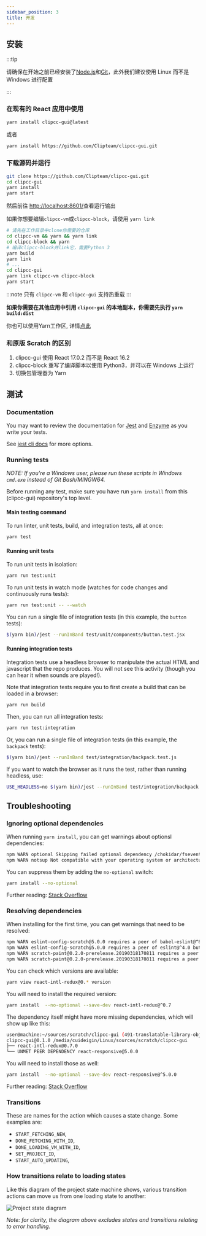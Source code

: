 ```yaml
---
sidebar_position: 3
title: 开发
---
```


## 安装

:::tip

请确保在开始之前已经安装了[Node.js](https:////www.nodejs.org)和[Git](https://git-scm.com/)，此外我们建议使用 Linux 而不是 Windows 进行配置

:::

### 在现有的 React 应用中使用

```bash
yarn install clipcc-gui@latest
```

或者

```bash
yarn install https://github.com/Clipteam/clipcc-gui.git
```

### 下载源码并运行

```bash
git clone https://github.com/Clipteam/clipcc-gui.git
cd clipcc-gui
yarn install
yarn start
```

然后前往 [http://localhost:8601/](http://localhost:8601/)查看运行输出

如果你想要编辑`clipcc-vm`或`clipcc-block`，请使用 ``yarn link``

```bash
# 请先在工作目录中clone你需要的仓库
cd clipcc-vm && yarn && yarn link
cd clipcc-block && yarn
# 编译clipcc-block并link它，需要Python 3
yarn build
yarn link
# ...
cd clipcc-gui
yarn link clipcc-vm clipcc-block
yarn start
```

:::note
只有 ``clipcc-vm`` 和 ``clipcc-gui`` 支持热重载
:::

**如果你需要在其他应用中引用 ``clipcc-gui`` 的本地副本，你需要先执行 ``yarn build:dist``**

你也可以使用Yarn工作区, 详情[点此](hhttps://classic.yarnpkg.com/blog/2017/08/02/introducing-workspaces/)

### 和原版 Scratch 的区别

1. clipcc-gui 使用 React 17.0.2 而不是 React 16.2
2. clipcc-block 重写了编译脚本以使用 Python3，并可以在 Windows 上运行
3. 切换包管理器为 Yarn

## 测试

### Documentation

You may want to review the documentation for [Jest](https://facebook.github.io/jest/docs/en/api.html) and [Enzyme](http://airbnb.io/enzyme/docs/api/) as you write your tests.

See [jest cli docs](https://facebook.github.io/jest/docs/en/cli.html#content) for more options.

### Running tests

*NOTE: If you're a Windows user, please run these scripts in Windows `cmd.exe`  instead of Git Bash/MINGW64.*

Before running any test, make sure you have run `yarn install` from this (clipcc-gui) repository's top level.

#### Main testing command

To run linter, unit tests, build, and integration tests, all at once:

```bash
yarn test
```

#### Running unit tests

To run unit tests in isolation:

```bash
yarn run test:unit
```

To run unit tests in watch mode (watches for code changes and continuously runs tests):

```bash
yarn run test:unit -- --watch
```

You can run a single file of integration tests (in this example, the `button` tests):

```bash
$(yarn bin)/jest --runInBand test/unit/components/button.test.jsx
```

#### Running integration tests

Integration tests use a headless browser to manipulate the actual HTML and javascript that the repo
produces. You will not see this activity (though you can hear it when sounds are played!).

Note that integration tests require you to first create a build that can be loaded in a browser:

```bash
yarn run build
```

Then, you can run all integration tests:

```bash
yarn run test:integration
```

Or, you can run a single file of integration tests (in this example, the `backpack` tests):

```bash
$(yarn bin)/jest --runInBand test/integration/backpack.test.js
```

If you want to watch the browser as it runs the test, rather than running headless, use:

```bash
USE_HEADLESS=no $(yarn bin)/jest --runInBand test/integration/backpack.test.js
```

## Troubleshooting

### Ignoring optional dependencies

When running `yarn install`, you can get warnings about optionsl dependencies:

```bash
npm WARN optional Skipping failed optional dependency /chokidar/fsevents:
npm WARN notsup Not compatible with your operating system or architecture: fsevents@1.2.7
```

You can suppress them by adding the `no-optional` switch:

```bash
yarn install --no-optional
```

Further reading: [Stack Overflow](https://stackoverflow.com/questions/36725181/not-compatible-with-your-operating-system-or-architecture-fsevents1-0-11)

### Resolving dependencies

When installing for the first time, you can get warnings that need to be resolved:

```bash
npm WARN eslint-config-scratch@5.0.0 requires a peer of babel-eslint@^8.0.1 but none was installed.
npm WARN eslint-config-scratch@5.0.0 requires a peer of eslint@^4.0 but none was installed.
npm WARN scratch-paint@0.2.0-prerelease.20190318170811 requires a peer of react-intl-redux@^0.7 but none was installed.
npm WARN scratch-paint@0.2.0-prerelease.20190318170811 requires a peer of react-responsive@^4 but none was installed.
```

You can check which versions are available:

```bash
yarn view react-intl-redux@0.* version
```

You will need to install the required version:

```bash
yarn install  --no-optional --save-dev react-intl-redux@^0.7
```

The dependency itself might have more missing dependencies, which will show up like this:

```bash
user@machine:~/sources/scratch/clipcc-gui (491-translatable-library-objects)$ yarn install  --no-optional --save-dev react-intl-redux@^0.7
clipcc-gui@0.1.0 /media/cuideigin/Linux/sources/scratch/clipcc-gui
├── react-intl-redux@0.7.0
└── UNMET PEER DEPENDENCY react-responsive@5.0.0
```

You will need to install those as well:

```bash
yarn install  --no-optional --save-dev react-responsive@^5.0.0
```

Further reading: [Stack Overflow](https://stackoverflow.com/questions/46602286/npm-requires-a-peer-of-but-all-peers-are-in-package-json-and-node-modules)

### Transitions

These are names for the action which causes a state change. Some examples are:

* `START_FETCHING_NEW`,
* `DONE_FETCHING_WITH_ID`,
* `DONE_LOADING_VM_WITH_ID`,
* `SET_PROJECT_ID`,
* `START_AUTO_UPDATING`,

### How transitions relate to loading states

Like this diagram of the project state machine shows, various transition actions can move us from one loading state to another:

![Project state diagram](/img/project_state_diagram.svg)

*Note: for clarity, the diagram above excludes states and transitions relating to error handling.*

